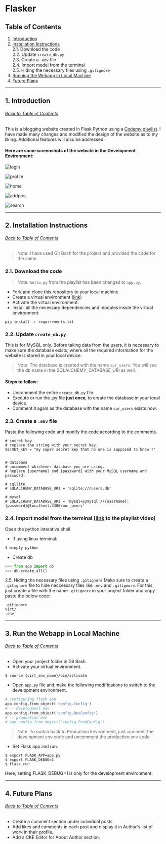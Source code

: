 # Flasker

## <a name="toc">Table of Contents</a>
1. [Introduction](#intro)
2. [Installation Instructions](#install)
  <br>2.1. Download the code
  <br>2.2. Update `create_db.py`
  <br>2.3. Create a `.env` file
  <br>2.4. Import model from the terminal
  <br>2.5. Hiding the necessary files using `.gitignore`
3. [Running the Webapp in Local Machine](#run)
4. [Future Plans](#plans)

---

## 1. <a name="intro">Introduction</a> 
###### [Back to Table of Contents](#toc)
This is a blogging website created in Flask Python using a [Codemy playlist](https://youtube.com/playlist?list=PLCC34OHNcOtolz2Vd9ZSeSXWc8Bq23yEz). I have made many changes and modified the design of the website as to my liking. Additional features will also be addressed.

#### Here are some screenshots of the website in the Development Environment:
![login](static/images/ss_login.png)

![profile](static/images/ss_profile.png)

![home](static/images/ss_home.png)

![addpost](static/images/ss_addpost.png)

![search](static/images/ss_search.png)

---

## 2. <a name="install">Installation Instructions</a>
###### [Back to Table of Contents](#toc)

> Note: I have used Git Bash for the project and provided the code for the same.

### 2.1. Download the code

> Note: `hello.py` from the playlist has been changed to `app.py`.
- Fork and clone this repository to your local machine.
- Create a virtual environment ([link](https://www.youtube.com/watch?v=0Qxtt4veJIc&list=PLCC34OHNcOtolz2Vd9ZSeSXWc8Bq23yEz&index=1))
- Activate the virtual environment.
- Install all the necessary dependencies and modules inside the virtual environment:
```
pip install -r requirements.txt
```

### 2.2. Update `create_db.py`
This is for MySQL only. Before taking data from the users, it is necessary to make sure the database exists, where all the required information for the website is stored in your local device.

> Note: The database is created with the name `our_users`. You will see the db name in the SQLALCHEMY_DATABASE_URI as well.

#### Steps to follow:
- Uncomment the entire `create_db.py` file.
- Execute or run the .py file **just once**, to create the database in your local device.
- Comment it again as the database with the name `our_users` exists now.

### 2.3. Create a `.env` file 
Paste the following code and modify the code according to the comments.

```
# secret key 
# replace the string with your secret key.
SECRET_KEY = "my super secret key that no one is supposed to know!!"


# database 
# uncomment whichever database you are using.
# Replace {username} and {password} with your MySQL username and password.

# sqllite
# SQLALCHEMY_DATABASE_URI = 'sqlite:///users.db'

# mysql
# SQLALCHEMY_DATABASE_URI = 'mysql+pymysql://{username}:{password}@localhost:3306/our_users'
```
### 2.4. Import model from the terminal ([link](https://www.youtube.com/watch?v=Q2QmST-cSwc&list=PLCC34OHNcOtolz2Vd9ZSeSXWc8Bq23yEz&index=8) to the playlist video)
Open the python interative shell

- If using linux terminal:
```bash
$ winpty python
```
- Create db
```python
>>> from app import db
>>> db.create_all()
```

2.5. Hiding the necessary files using `.gitignore`
Make sure to create a `.gitignore` file to hide neccessary files like `.env` and `.gitignore`.
For this, just create a file with the name `.gitignore` in your project folder and copy paste the below code:
```
.gitignore
virt/
.env
```

---

## 3. <a name="run">Run the Webapp in Local Machine</a>
###### [Back to Table of Contents](#toc)

- Open your project folder in Git Bash.
- Activate your virtual environment.
```
$ source {virt_env_name}/bin/activate
```
- Open `app.py` file and make the following modifications to switch to the development environment.
```python
# configuring flask app
app.config.from_object('config.Config')
# -- development env
app.config.from_object('config.DevConfig')
# -- production env
# app.config.from_object('config.ProdConfig')
```
> Note: To switch back to Production Environment, just comment the development env code and uncomment the production env code.

- Set Flask app and run.
```
$ export FLASK_APP=app.py
$ export FLASK_DEBUG=1
$ flask run
```
Here, setting FLASK_DEBUG=1 is only for the development environment.

---

## 4. <a name="plans">Future Plans</a>
###### [Back to Table of Contents](#toc)
- Create a comment section under individual posts.
- Add likes and comments in each post and display it in Author's list of work in their profile.
- Add a CKE Editor for About Author section.
